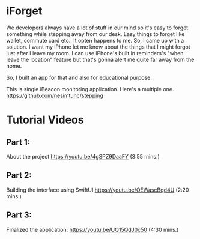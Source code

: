 # iForget

We developers always have a lot of stuff in our mind so it's easy to forget something while stepping away from our desk. Easy things to forget like wallet, commute card etc.. It opten happens to me. So, I came up with a solution. I want my iPhone let me know about the things that I might forgot just after I leave my room. I can use iPhone's built in reminders's "when leave the location" feature but that's gonna alert me quite far away from the home. 

So, I built an app for that and also for educational purpose.

This is single iBeacon monitoring application. Here's a multiple one. https://github.com/nesimtunc/stepping

# Tutorial Videos

## Part 1:
About the project
https://youtu.be/4gSPZ9DaaFY (3:55 mins.)
## Part 2:
Building the interface using SwiftUI 
https://youtu.be/OEWascBqd4U (2:20 mins.)
## Part 3:
Finalized the application: https://youtu.be/UQ15QdJ0c50 (4:30 mins.)
